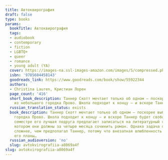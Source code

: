 ```yaml
---
title: Автоквирография
draft: false
type: books
params:
  bookTitle: Автоквирография
  tags:
  - audiobook
  - contemporary
  - fiction
  - LGBTQ+
  - queer
  - romance
  - young adult (YA)
  cover: https://images-na.ssl-images-amazon.com/images/S/compressed.photo.goodreads.com/books/1605623377i/55922344.jpg
  isbn: '9785604458143'
  goodreads_link: https://www.goodreads.com/book/show/55922344
  authors:
  - Christina Lauren, Кристиан Лорен
  page_count: '416'
  short_book_description: Таннер Скотт мечтает только об одном — поскорее выбраться
    из небольшого городка Прово. Школа подходит к концу — и вскоре Таннер будет свободен.
  russian_translation_status: exists
  book_description: Таннер Скотт мечтает только об одном — поскорее выбраться из небольшого
    городка Прово. Школа подходит к концу — и вскоре Таннер будет свободен. В последнем
    семестре его лучшая подруга предлагает записаться на литера­турный семинар, на
    котором они должны за четыре месяца сочинить роман. Однако задача оказывается
    сложнее, чем предполагал Таннер, потому что вне­запная влюбленность рушит все
    его планы…
  russian_audioversion: 'no'
  slug: avtokvirografiia-a8069a4f
slug: avtokvirografiia-a8069a4f
---
```

